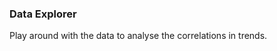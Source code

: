 <div class='PortMakerNoBorderNoTopPadding'>

### Data Explorer

<div class='StyledHR StyledHRProjects'></div>


Play around with the data to analyse the correlations in trends.

</div>